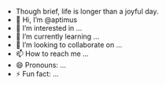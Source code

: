 - Though brief, life is longer than a joyful day.
- 👋 Hi, I’m @aptimus
- 👀 I’m interested in ...
- 🌱 I’m currently learning ...
- 💞️ I’m looking to collaborate on ...
- 📫 How to reach me ...
- 😄 Pronouns: ...
- ⚡ Fun fact: ...

<!---
aptimus/aptimus is a ✨ special ✨ repository because its `README.md` (this file) appears on your GitHub profile.
You can click the Preview link to take a look at your changes.
--->
